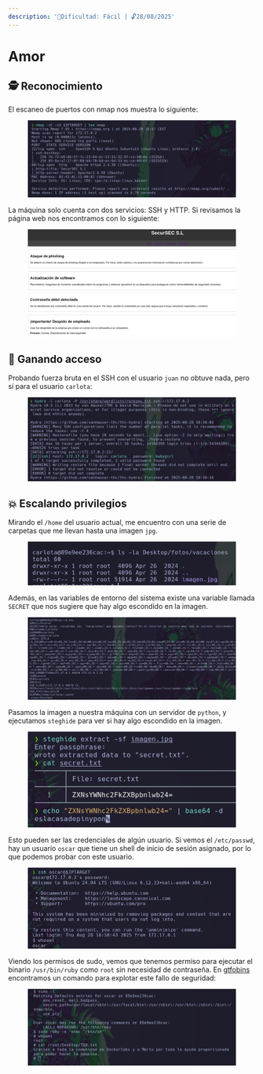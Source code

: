 ```yaml
---
description: '🧠Dificultad: Fácil | 🔓28/08/2025'
---
```


# Amor

## 🕵️ Reconocimiento

El escaneo de puertos con nmap nos muestra lo siguiente:

<figure><img src="../../.gitbook/assets/image (20).png" alt=""><figcaption></figcaption></figure>

La máquina solo cuenta con dos servicios: SSH y HTTP.  Si revisamos la página web nos encontramos con lo siguiente:

<figure><img src="../../.gitbook/assets/image (21).png" alt=""><figcaption></figcaption></figure>

## 🚪 Ganando acceso

Probando fuerza bruta en el SSH con el usuario `juan` no obtuve nada, pero sí para el usuario `carlota`:

<figure><img src="../../.gitbook/assets/image (22).png" alt=""><figcaption></figcaption></figure>

## 💥 Escalando privilegios

Mirando el `/home` del usuario actual, me encuentro con una serie de carpetas que me llevan hasta una imagen `jpg`.

<div align="left"><figure><img src="../../.gitbook/assets/image (24).png" alt=""><figcaption></figcaption></figure></div>

Además, en las variables de entorno del sistema existe una variable llamada `SECRET` que nos sugiere que hay algo escondido en la imagen.

<figure><img src="../../.gitbook/assets/image (23).png" alt=""><figcaption></figcaption></figure>

Pasamos la imagen a nuestra máquina con un servidor de `python`, y ejecutamos `steghide` para ver si hay algo escondido en la imagen.

<div align="left"><figure><img src="../../.gitbook/assets/image (28).png" alt=""><figcaption></figcaption></figure></div>

Esto pueden ser las credenciales de algún usuario. Si vemos el `/etc/passwd`, hay un usuario `oscar` que tiene un shell de inicio de sesión asignado, por lo que podemos probar con este usuario.

<figure><img src="../../.gitbook/assets/image (29).png" alt=""><figcaption></figcaption></figure>

Viendo los permisos de sudo, vemos que tenemos permiso para ejecutar el binario `/usr/bin/ruby`  como `root` sin necesidad de contraseña. En [gtfobins](https://gtfobins.github.io/gtfobins/ruby/) encontramos un comando para explotar este fallo de seguridad:

<figure><img src="../../.gitbook/assets/image (30).png" alt=""><figcaption></figcaption></figure>
